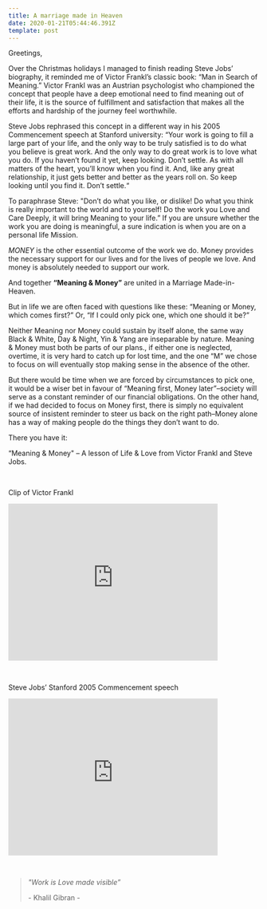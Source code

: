 ```yaml
---
title: A marriage made in Heaven
date: 2020-01-21T05:44:46.391Z
template: post
---
```



Greetings,

Over the Christmas holidays I managed to finish reading Steve Jobs’ biography, it reminded me of Victor Frankl’s classic book: “Man in Search of Meaning.” Victor Frankl was an Austrian psychologist who championed the concept that people have a deep emotional need to find meaning out of their life, it is the source of fulfillment and satisfaction that makes all the efforts and hardship of the journey feel worthwhile.

Steve Jobs rephrased this concept in a different way in his 2005 Commencement speech at Stanford university: “Your work is going to fill a large part of your life, and the only way to be truly satisfied is to do what you believe is great work. And the only way to do great work is to love what you do. If you haven’t found it yet, keep looking. Don’t settle. As with all matters of the heart, you’ll know when you find it. And, like any great relationship, it just gets better and better as the years roll on. So keep looking until you find it. Don’t settle.“

To paraphrase Steve: "Don’t do what you like, or dislike! Do what you think is really important to the world and to yourself! Do the work you Love and Care Deeply, it will bring Meaning to your life.” If you are unsure whether the work you are doing is meaningful, a sure indication is when you are on a personal life Mission.

*MONEY* is the other essential outcome of the work we do. Money provides the necessary support for our lives and for the lives of people we love. And money is absolutely needed to support our work.

And together **“Meaning & Money”** are united in a Marriage Made-in-Heaven.

But in life we are often faced with questions like these: “Meaning or Money, which comes first?” Or, “If I could only pick one, which one should it be?”

Neither Meaning nor Money could sustain by itself alone, the same way Black & White, Day & Night, Yin & Yang are inseparable by nature. Meaning & Money must both be parts of our plans., if either one is neglected, overtime, it is very hard to catch up for lost time, and the one “M” we chose to focus on will eventually stop making sense in the absence of the other.

But there would be time when we are forced by circumstances to pick one, it would be a wiser bet in favour of “Meaning first, Money later”–society will serve as a constant reminder of our financial obligations. On the other hand, if we had decided to focus on Money first, there is simply no equivalent source of insistent reminder to steer us back on the right path–Money alone has a way of making people do the things they don’t want to do.

There you have it:

“Meaning & Money" – A lesson of Life & Love from Victor Frankl and Steve Jobs.<p><strong><br/></strong></p>

Clip of Victor Frankl

<iframe width="420" height="315" src="https://www.youtube.com/embed/fD1512_XJEw" frameborder="0" allow="accelerometer; autoplay; encrypted-media; gyroscope; picture-in-picture" allowfullscreen></iframe>

<p><strong><br/></strong></p>

Steve Jobs’ Stanford 2005 Commencement speech

<iframe width="420" height="315" src="https://www.youtube.com/embed/D1R-jKKp3NA" frameborder="0" allow="accelerometer; autoplay; encrypted-media; gyroscope; picture-in-picture" allowfullscreen></iframe>



<p><strong><br/></strong></p>

> *"Work is Love made visible”*  
>
> \- Khalil Gibran -
